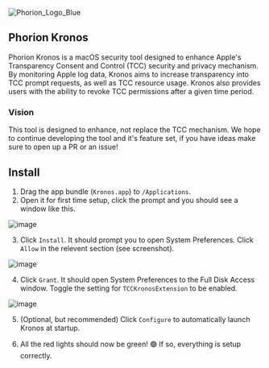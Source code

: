 ![Phorion_Logo_Blue](https://github.com/PhorionTech/tcc-kronos/assets/27683329/68ee065d-d6b5-4f38-90ea-1a5514f87e02)

## Phorion Kronos

Phorion Kronos is a macOS security tool designed to enhance Apple's Transparency Consent and Control (TCC) security and privacy mechanism. By monitoring Apple log data, Kronos aims to increase transparency into TCC prompt requests, as well as TCC resource usage. Kronos also provides users with the ability to revoke TCC permissions after a given time period.

### Vision

This tool is designed to enhance, not replace the TCC mechanism. We hope to continue developing the tool and it's feature set, if you have ideas make sure to open up a PR or an issue! 

## Install

1. Drag the app bundle (`Kronos.app`) to `/Applications`.
2. Open it for first time setup, click the prompt and you should see a window like this.

![image](https://github.com/PhorionTech/Kronos/assets/15949637/640d2d5e-1a52-4356-8075-d18faa83e904)


3. Click `Install`. It should prompt you to open System Preferences. Click `Allow` in the relevent section (see screenshot).

![image](https://github.com/PhorionTech/Kronos/assets/15949637/86f469d6-6cb6-48d1-9d1e-9e27efd57b47)


4. Click `Grant`. It should open System Preferences to the Full Disk Access window. Toggle the setting for `TCCKronosExtension` to be enabled.

![image](https://github.com/PhorionTech/Kronos/assets/15949637/58808fbf-fc41-45d2-9471-a14721b5df66)

5. (Optional, but recommended)  Click `Configure` to automatically launch Kronos at startup.

6. All the red lights should now be green! 🟢 If so, everything is setup correctly.
